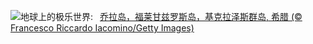 ![](https://www.bing.com/th?id=OHR.FolegandrosGreece_ZH-CN7803666477_UHD.jpg&w=1000)地球上的极乐世界:&nbsp;&ensp;[乔拉岛，福莱甘兹罗斯岛，基克拉泽斯群岛, 希腊 (© Francesco Riccardo Iacomino/Getty Images)](https://www.bing.com/th?id=OHR.FolegandrosGreece_ZH-CN7803666477_UHD.jpg)
<br><br/>
